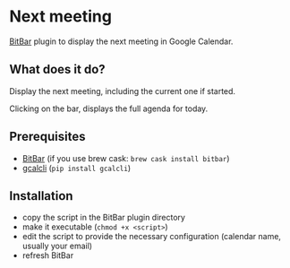 # Next meeting

[BitBar](https://github.com/matryer/bitbar) plugin to display the next meeting in Google Calendar.

## What does it do?
Display the next meeting, including the current one if started.

Clicking on the bar, displays the full agenda for today.

## Prerequisites
- [BitBar](https://github.com/matryer/bitbar) (if you use brew cask: `brew cask install bitbar`)
- [gcalcli](https://github.com/insanum/gcalcli) (`pip install gcalcli`)

## Installation
- copy the script in the BitBar plugin directory
- make it executable (`chmod +x <script>`)
- edit the script to provide the necessary configuration (calendar name, usually your email)
- refresh BitBar
